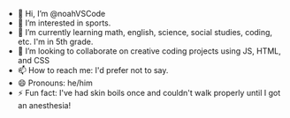 - 👋 Hi, I’m @noahVSCode
- 👀 I’m interested in sports.
- 🌱 I’m currently learning math, english, science, social studies, coding, etc. I'm in 5th grade.
- 💞️ I’m looking to collaborate on creative coding projects using JS, HTML, and CSS
- 📫 How to reach me: I'd prefer not to say.
- 😄 Pronouns: he/him
- ⚡ Fun fact: I've had skin boils once and couldn't walk properly until I got an anesthesia!

<!---
noahVSCode/noahVSCode is a ✨ special ✨ repository because its `README.md` (this file) appears on your GitHub profile.
You can click the Preview link to take a look at your changes.
--->
